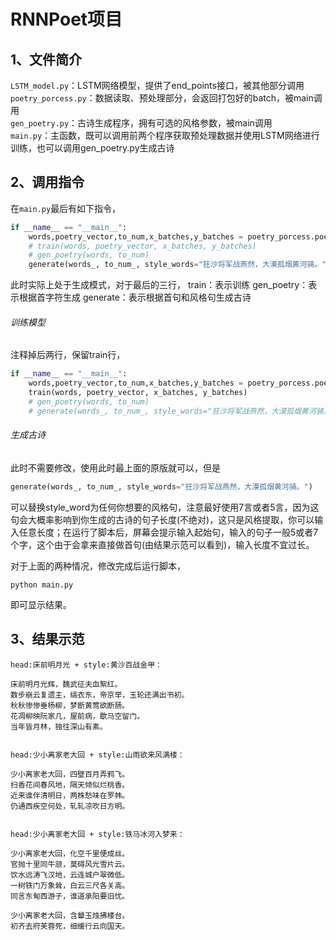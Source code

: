 RNNPoet项目
===========

## 1、文件简介
`LSTM_model.py`：LSTM网络模型，提供了end_points接口，被其他部分调用<br>
`poetry_porcess.py`：数据读取、预处理部分，会返回打包好的batch，被main调用<br>
`gen_poetry.py`：古诗生成程序，拥有可选的风格参数，被main调用<br>
`main.py`：主函数，既可以调用前两个程序获取预处理数据并使用LSTM网络进行训练，也可以调用gen_poetry.py生成古诗<br>

## 2、调用指令
在`main.py`最后有如下指令，
```Python
if __name__ == "__main__":
    words,poetry_vector,to_num,x_batches,y_batches = poetry_porcess.poetry_process()
    # train(words, poetry_vector, x_batches, y_batches)
    # gen_poetry(words, to_num)
    generate(words_, to_num_, style_words="狂沙将军战燕然，大漠孤烟黄河骑。")
```
此时实际上处于生成模式，对于最后的三行，
train：表示训练
gen_poetry：表示根据首字符生成
generate：表示根据首句和风格句生成古诗

###### 训练模型
注释掉后两行，保留train行，
```Python
if __name__ == "__main__":
    words,poetry_vector,to_num,x_batches,y_batches = poetry_porcess.poetry_process()
    train(words, poetry_vector, x_batches, y_batches)
    # gen_poetry(words, to_num)
    # generate(words_, to_num_, style_words="狂沙将军战燕然，大漠孤烟黄河骑。")
```

###### 生成古诗
此时不需要修改，使用此时最上面的原版就可以，但是
```Python
generate(words_, to_num_, style_words="狂沙将军战燕然，大漠孤烟黄河骑。")
```
可以替换style_word为任何你想要的风格句，注意最好使用7言或者5言，因为这句会大概率影响到你生成的古诗的句子长度(不绝对)，这只是风格提取，你可以输入任意长度；在运行了脚本后，屏幕会提示输入起始句，输入的句子一般5或者7个字，这个由于会拿来直接做首句(由结果示范可以看到)，输入长度不宜过长。

对于上面的两种情况，修改完成后运行脚本，
```Shell
python main.py
```
即可显示结果。
## 3、结果示范
```Shell
head:床前明月光 + style:黄沙百战金甲：

床前明月光辉，魏武征夫血絮红。
数步崩云复遗主，缟衣东，帝京举，玉轮还满出书初。
秋秋惨惨垂杨柳，梦断黄莺欲断肠。
花凋柳映阮家几，屋前病，歇马空留门。
当年皆月林，独往深山有素。
 
 
head:少小离家老大回 + style:山雨欲来风满楼：

少小离家老大回，四壁百月弄鸦飞。
扫香花间春风地，隔天倾似烂桃香。
近来谁伴清明日，两株愁味在罗帏。
仍通西疾空何处，轧轧凉吹日方明。
 
 
head:少小离家老大回 + style:铁马冰河入梦来：

少小离家老大回，化空千里便成丝。
官抛十里同牛颔，莫碍风光雪片云。
饮水远涛飞汉地，云连城户翠微低。
一树铁门万象耸，白云三尺各关高。
同言东甸西游子，谁道承阳要旧忧。
 
少小离家老大回，含颦玉烛拂楼台。
初齐去府芙蓉死，细缓行云向国天。
```
